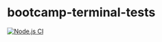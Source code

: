 # bootcamp-terminal-tests

[![Node.js CI](https://github.com/King-Josh01/bootcamp-terminal-tests/actions/workflows/node.js.yml/badge.svg)](https://github.com/King-Josh01/bootcamp-terminal-tests/actions/workflows/node.js.yml)
